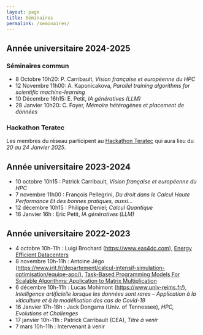 ```yaml
---
layout: page
title: Séminaires
permalink: /seminaires/
---
```


## Année universitaire 2024-2025

### Séminaires commun

  -  8 Octobre  10h20: P. Carribault, _Vision française et européenne du HPC_
  - 12 Novembre 11h00: A. Kaponicakova, _Parallel training algorithms for scientific machine-learning_
  - 10 Décembre 16h15: E. Petit, _IA génératives (LLM)_
  - 28 Janvier  10h20: C. Foyer, _Mémoire hétérogènes et placement de données_

### Hackathon Teratec

Les membres du réseau participent au [Hackathon Teratec](https://teratec.eu/activites/Hackathon.html) qui aura lieu du _20 au 24 Janvier 2025_.

## Année universitaire 2023-2024

- 10 octobre  10h15 : Patrick Carribault, _Vision française et européenne du HPC_
-  7 novembre 11h00 : François Pellegrini, _Du droit dans le Calcul Haute Performance Et des bonnes pratiques, aussi..._
- 12 décembre 10h15 : Philippe Deniel; _Calcul Quantique_
- 16 Janvier 16h : Eric Petit, _IA génératives (LLM)_

## Année universitaire 2022-2023

- 4 octobre 10h-11h : Luigi Brochard (https://www.eas4dc.com), [Energy Efficient Datacenters](/doc/sem_EAS_041022.pdf)
- 8 novembre 10h-11h : Antoine Jégo (https://www.irit.fr/departement/calcul-intensif-simulation-optimisation/equipe-apo/), [Task-Based Programming Models For Scalable Algorithms: Application to Matrix Multiplication](/doc/sem_Jego_081122.pdf)
- 6 décembre 10h-11h : Lucas Mohimont (https://www.univ-reims.fr/), _Intelligence artificielle lorsque les données sont rares – Application à la viticulture et à la modélisation des cas de Covid-19_
- 16 Janvier 17h-18h : Jack Dongarra (Univ. of Tennessee), _HPC, Evolutions et Challenges_ 
- 17 janvier 10h-11h : Patrick Carribault (CEA), _Titre à venir_ 
- 7 mars 10h-11h : Intervenant à venir
